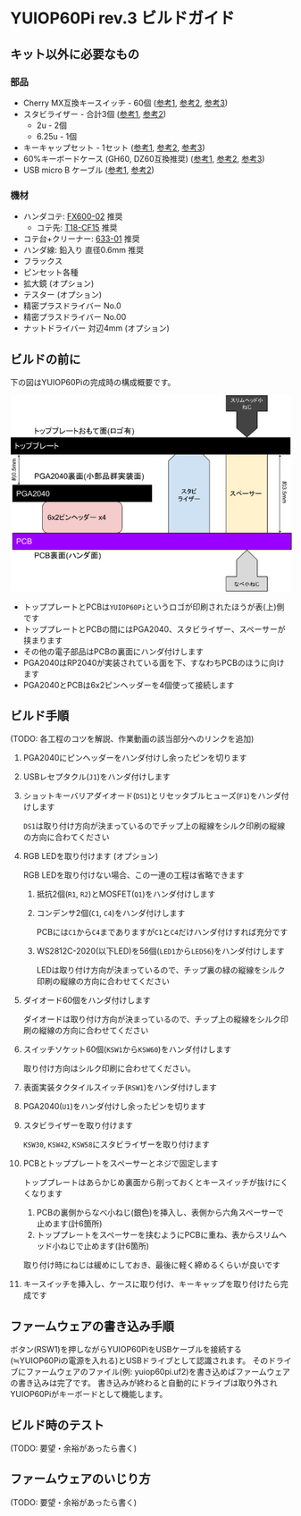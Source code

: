 # YUIOP60Pi rev.3 ビルドガイド

## キット以外に必要なもの

### 部品

* Cherry MX互換キースイッチ - 60個 ([参考1][sw1], [参考2][sw2], [参考3][sw3])
* スタビライザー - 合計3個 ([参考1][st1], [参考2][st2])
  * 2u - 2個
  * 6.25u - 1個
* キーキャップセット - 1セット ([参考1][kc1], [参考2][kc2], [参考3][kc3])
* 60%キーボードケース (GH60, DZ60互換推奨) ([参考1][ca1], [参考2][ca2], [参考3][ca3])
* USB micro B ケーブル ([参考1][cb1], [参考2][cb2])

[cb1]:https://shop.yushakobo.jp/collections/accessory/products/usb-cable-micro-b-0-8m
[cb2]:https://talpkeyboard.net/items/5df82904a551d528d7360c34
[ca1]:https://shop.yushakobo.jp/collections/case/products/60-plastic-case
[ca2]:https://shop.yushakobo.jp/collections/case/products/1429
[ca3]:https://talpkeyboard.net/items/615ff26eacbcb077a5d5dd19
[kc1]:https://shop.yushakobo.jp/collections/keycaps/products/3272
[kc2]:https://shop.yushakobo.jp/collections/keycaps/products/2775
[kc3]:https://shop.yushakobo.jp/collections/keycaps/products/pbt-gray-dye-sub-keycaps
[st1]:https://shop.yushakobo.jp/collections/all-keyboard-parts/products/a0500st?variant=37665699463329
[st2]:https://talpkeyboard.net/?category_id=5f884b9b3313d216eb50558a&target=instock
[sw1]:https://shop.yushakobo.jp/collections/all-switches/cherry-mx-%E4%BA%92%E6%8F%9B-%E3%82%B9%E3%82%A4%E3%83%83%E3%83%81
[sw2]:https://talpkeyboard.net/?category_id=59cf8860ed05e668db003f5d&target=instock
[sw3]:https://kochikeyboard.stores.jp/?category_id=5f79187d07e16366f031382a&target=instock

### 機材

* ハンダコテ: [FX600-02](https://ec.hakko.com/products/detail/4066) 推奨
  * コテ先: [T18-CF15](https://ec.hakko.com/products/detail/4186) 推奨
* コテ台+クリーナー: [633-01](https://ec.hakko.com/products/detail/3421) 推奨
* ハンダ線: 鉛入り 直径0.6mm 推奨
* フラックス
* ピンセット各種
* 拡大鏡 (オプション)
* テスター (オプション)
* 精密プラスドライバー No.0
* 精密プラスドライバー No.00
* ナットドライバー 対辺4mm (オプション)

## ビルドの前に

下の図はYUIOP60Piの完成時の構成概要です。

![YUIOP60Pi構成概要](./abstract-structure.png)

* トッププレートとPCBは`YUIOP60Pi`というロゴが印刷されたほうが表(上)側です
* トッププレートとPCBの間にはPGA2040、スタビライザー、スペーサーが挟まります
* その他の電子部品はPCBの裏面にハンダ付けします
* PGA2040はRP2040が実装されている面を下、すなわちPCBのほうに向けます
* PGA2040とPCBは6x2ピンヘッダーを4個使って接続します

## ビルド手順

(TODO: 各工程のコツを解説、作業動画の該当部分へのリンクを追加)

1.  PGA2040にピンヘッダーをハンダ付けし余ったピンを切ります

2.  USBレセプタクル(`J1`)をハンダ付けします

3.  ショットキーバリアダイオード(`DS1`)とリセッタブルヒューズ(`F1`)をハンダ付けします

    `DS1`は取り付け方向が決まっているのでチップ上の縦線をシルク印刷の縦線の方向に合わてください

4.  RGB LEDを取り付けます (オプション)

    RGB LEDを取り付けない場合、この一連の工程は省略できます

    1.  抵抗2個(`R1`, `R2`)とMOSFET(`Q1`)をハンダ付けします
    2.  コンデンサ2個(`C1`, `C4`)をハンダ付けします

        PCBには`C1`から`C4`までありますが`C1`と`C4`だけハンダ付けすれば充分です

    3.  WS2812C-2020(以下LED)を56個(`LED1`から`LED56`)をハンダ付けします

        LEDは取り付け方向が決まっているので、チップ裏の緑の縦線をシルク印刷の縦線の方向に合わせてください

5.  ダイオード60個をハンダ付けします

    ダイオードは取り付け方向が決まっているので、チップ上の縦線をシルク印刷の縦線の方向に合わせてください

6.  スイッチソケット60個(`KSW1`から`KSW60`)をハンダ付けします

    取り付け方向はシルク印刷に合わせてください。

7.  表面実装タクタイルスイッチ(`RSW1`)をハンダ付けします

8.  PGA2040(`U1`)をハンダ付けし余ったピンを切ります

9.  スタビライザーを取り付けます

    `KSW30`, `KSW42`, `KSW58`にスタビライザーを取り付けます

10. PCBとトッププレートをスペーサーとネジで固定します

    トッププレートはあらかじめ裏面から削っておくとキースイッチが抜けにくくなります

    1.  PCBの裏側からなべ小ねじ(銀色)を挿入し、表側から六角スペーサーで止めます(計6箇所)
    2.  トッププレートをスペーサーを挟むようにPCBに重ね、表からスリムヘッド小ねじで止めます(計6箇所)

    取り付け時にねじは緩めにしておき、最後に軽く締めるくらいが良いです

11. キースイッチを挿入し、ケースに取り付け、キーキャップを取り付けたら完成です

## ファームウェアの書き込み手順

ボタン(RSW1)を押しながらYUIOP60PiをUSBケーブルを接続する(≒YUIOP60Piの電源を入れる)とUSBドライブとして認識されます。
そのドライブにファームウェアのファイル(例: yuiop60pi.uf2)を書き込めばファームウェアの書き込みは完了です。
書き込みが終わると自動的にドライブは取り外されYUIOP60Piがキーボードとして機能します。

## ビルド時のテスト

(TODO: 要望・余裕があったら書く)

## ファームウェアのいじり方

(TODO: 要望・余裕があったら書く)
